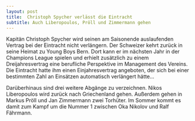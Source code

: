 ```yaml
---
layout: post
title:  Christoph Spycher verlässt die Eintracht
subtitle: Auch Liberopoulos, Pröll und Zimmermann gehen
---
```


Kapitän Christoph Spycher wird seinen am Saisonende auslaufenden Vertrag bei der Eintracht nicht verlängern. Der Schweizer kehrt zurück in seine Heimat zu Young Boys Bern. Dort kann er im nächsten Jahr in der Champions League spielen und erhielt zusätzlich zu einem Dreijahresvertrag eine berufliche Perspektive im Management des Vereins. Die Eintracht hatte ihm einen Einjahresvertrag angeboten, der sich bei einer bestimmten Zahl an Einsätzen automatisch verlängert hätte...

Darüberhinaus sind drei weitere Abgänge zu verzeichnen. Nikos Liberopoulos wird zurück nach Griechenland gehen. Außerdem gehen in Markus Pröll und Jan Zimmermann zwei Torhüter. Im Sommer kommt es damit zum Kampf um die Nummer 1 zwischen Oka Nikolov und Ralf Fährmann.
